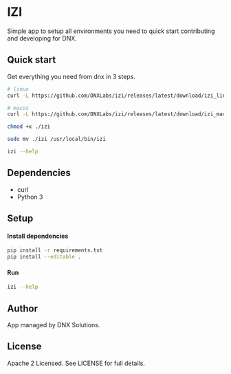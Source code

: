 # IZI
Simple app to setup all environments you need to quick start contributing and developing for DNX.

## Quick start
Get everything you need from dnx in 3 steps.
```bash
# linux
curl -L https://github.com/DNXLabs/izi/releases/latest/download/izi_linux_amd64 -o izi

# macos
curl -L https://github.com/DNXLabs/izi/releases/latest/download/izi_macos_amd64 -o izi

chmod +x ./izi

sudo mv ./izi /usr/local/bin/izi

izi --help
```

## Dependencies
- curl
- Python 3

## Setup

#### Install dependencies
```bash
pip install -r requirements.txt
pip install --editable .
```

#### Run
```bash
izi --help
```

## Author
App managed by DNX Solutions.

## License
Apache 2 Licensed. See LICENSE for full details.
